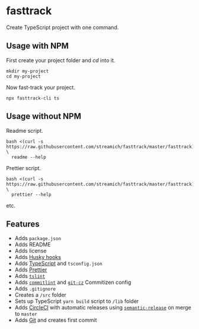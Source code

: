 # fasttrack

Create TypeScript project with one command.


## Usage with NPM

First create your project folder and *cd* into it.

```shell
mkdir my-project
cd my-project
```

Now fast-track your project.

```shell
npx fasttrack-cli ts
```


## Usage without NPM

Readme script.

```shell
bash <(curl -s https://raw.githubusercontent.com/streamich/fasttrack/master/fasttrack) \
  readme --help
```

Prettier script.

```shell
bash <(curl -s https://raw.githubusercontent.com/streamich/fasttrack/master/fasttrack) \
  prettier --help
```

etc.


## Features

- Adds `package.json`
- Adds README
- Adds license
- Adds [Husky hooks](https://github.com/typicode/husky)
- Adds [TypeScript](https://www.typescriptlang.org/) and `tsconfig.json`
- Adds [Prettier](https://github.com/prettier/prettier)
- Adds [`tslint`](https://palantir.github.io/tslint/)
- Adds [`commitlint`](https://marionebl.github.io/commitlint/#/) and [`git-cz`](https://github.com/streamich/git-cz) Commitizen config
- Adds `.gitignore`
- Creates a `/src` folder
- Sets up TypeScript `yarn build` script to `/lib` folder
- Adds [CircleCI](https://circleci.com/) with automatic releases using [`semantic-release`](https://semantic-release.gitbook.io/semantic-release/) on merge to `master`
- Adds [Git](https://git-scm.com/) and creates first commit
